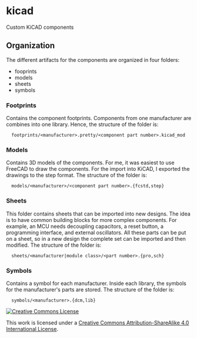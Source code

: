# kicad
Custom KiCAD components

## Organization
The different artifacts for the components are organized in four folders:
  * fooprints
  * models
  * sheets
  * symbols

### Footprints
Contains the component footprints.
Components from one manufacturer are combines into one library.
Hence, the structure of the folder is:
```
  footprints/<manufacturer>.pretty/<component part number>.kicad_mod
```

### Models
Contains 3D models of the components.
For me, it was easiest to use FreeCAD to draw the components.
For the import into KiCAD, I exported the drawings to the step format.
The structure of the folder is:
```
  models/<manufacturer>/<component part number>.{fcstd,step}
```
### Sheets
This folder contains sheets that can be imported into new designs.
The idea is to have common building blocks for more complex components.
For example, an MCU needs decoupling capacitors, a reset button, a programming interface, and external oscillators.
All these parts can be put on a sheet, so in a new design the complete set can be imported and then modified.
The structure of the folder is:
```
  sheets/<manufacturer|module class>/<part number>.{pro,sch}
```
### Symbols
Contains a symbol for each manufacturer.
Inside each library, the symbols for the manufacturer's parts are stored.
The structure of the folder is:
```
  symbols/<manufacturer>.{dcm,lib}
```

[![Creative Commons License](https://i.creativecommons.org/l/by-sa/4.0/88x31.png)](http://creativecommons.org/licenses/by-sa/4.0/)

This work is licensed under a [Creative Commons Attribution-ShareAlike 4.0 International License](http://creativecommons.org/licenses/by-sa/4.0/).
